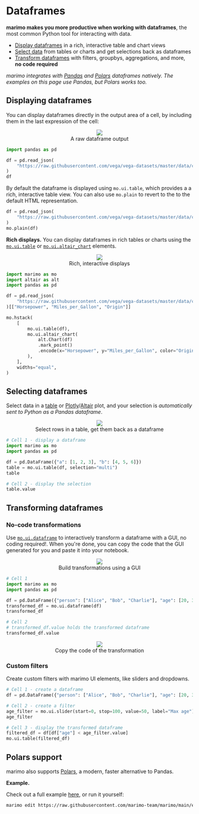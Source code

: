 # Dataframes

**marimo makes you more productive when working with dataframes**, the most
common Python tool for interacting with data.

- [Display dataframes](#displaying-dataframes) in a rich, interactive table and chart views
- [Select data](#selecting-dataframes) from tables or charts and get selections back as dataframes
- [Transform dataframes](#transforming-dataframes) with filters, groupbys,
  aggregations, and more, **no code required**

_marimo integrates with [Pandas](https://pandas.pydata.org/) and
[Polars](https://pola.rs) dataframes natively. The examples on this page
use Pandas, but Polars works too._

## Displaying dataframes

You can display dataframes directly in the output area of a cell, by including
them in the last expression of the cell:

<div align="center">
<figure>
<img src="/_static/docs-dataframe-output.png"/>
<figcaption>A raw dataframe output</figcaption>
</figure>
</div>

```python
import pandas as pd

df = pd.read_json(
    "https://raw.githubusercontent.com/vega/vega-datasets/master/data/cars.json"
)
df
```

By default the dataframe is displayed using `mo.ui.table`, which provides a
a rich, interactive table view. You can also use `mo.plain` to revert to the
to the default HTML representation.

```python
df = pd.read_json(
    "https://raw.githubusercontent.com/vega/vega-datasets/master/data/cars.json"
)
mo.plain(df)
```

**Rich displays.**
You can display dataframes in rich tables or charts using the
[`mo.ui.table`](/api/inputs/table/) or [`mo.ui.altair_chart`](/api/plotting/)
elements.

<div align="center">
<figure>
<img src="/_static/docs-dataframe-visualizations.png"/>
<figcaption>Rich, interactive displays</figcaption>
</figure>
</div>

```python
import marimo as mo
import altair as alt
import pandas as pd

df = pd.read_json(
    "https://raw.githubusercontent.com/vega/vega-datasets/master/data/cars.json"
)[["Horsepower", "Miles_per_Gallon", "Origin"]]

mo.hstack(
    [
        mo.ui.table(df),
        mo.ui.altair_chart(
            alt.Chart(df)
            .mark_point()
            .encode(x="Horsepower", y="Miles_per_Gallon", color="Origin")
        ),
    ],
    widths="equal",
)
```

## Selecting dataframes

Select data in a [table](#marimo.ui.table) or [Plotly](#marimo.ui.plotly)/[Altair](#marimo.ui.altair_chart) plot,
and your selection is _automatically sent to Python as a Pandas dataframe_.

<div align="center">
<figure>
<img src="/_static/docs-dataframe-table.gif"/>
<figcaption>Select rows in a table, get them back as a dataframe</figcaption>
</figure>
</div>

```python
# Cell 1 - display a dataframe
import marimo as mo
import pandas as pd

df = pd.DataFrame({"a": [1, 2, 3], "b": [4, 5, 6]})
table = mo.ui.table(df, selection="multi")
table
```

```python
# Cell 2 - display the selection
table.value
```

## Transforming dataframes

### No-code transformations

Use [`mo.ui.dataframe`](/api/inputs/dataframe/) to interactively
transform a dataframe with a GUI, no coding required!. When you're done, you
can copy the code that the GUI generated for you and paste it into your
notebook.

<div align="center">
<figure>
<img src="/_static/docs-dataframe-transform.gif"/>
<figcaption>Build transformations using a GUI</figcaption>
</figure>
</div>

```python
# Cell 1
import marimo as mo
import pandas as pd

df = pd.DataFrame({"person": ["Alice", "Bob", "Charlie"], "age": [20, 30, 40]})
transformed_df = mo.ui.dataframe(df)
transformed_df
```

```python
# Cell 2
# transformed_df.value holds the transformed dataframe
transformed_df.value
```

<div align="center">
<figure>
<img src="/_static/docs-dataframe-transform-code.png"/>
<figcaption>Copy the code of the transformation</figcaption>
</figure>
</div>

### Custom filters

Create custom filters with marimo UI elements, like sliders and dropdowns.

```python
# Cell 1 - create a dataframe
df = pd.DataFrame({"person": ["Alice", "Bob", "Charlie"], "age": [20, 30, 40]})
```

```python
# Cell 2 - create a filter
age_filter = mo.ui.slider(start=0, stop=100, value=50, label="Max age")
age_filter
```

```python
# Cell 3 - display the transformed dataframe
filtered_df = df[df["age"] < age_filter.value]
mo.ui.table(filtered_df)
```

## Polars support

marimo also supports [Polars](https://pola.rs/), a
modern, faster alternative to Pandas.

**Example.**

Check out a full example [here](https://github.com/marimo-team/marimo/blob/main/examples/third_party/polars_example.py),
or run it yourself:

```bash
marimo edit https://raw.githubusercontent.com/marimo-team/marimo/main/examples/third_party/polars_example.py
```
